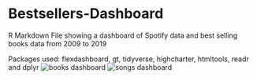 # Bestsellers-Dashboard

R Markdown File showing a dashboard of Spotify data and best selling books data from 2009 to 2019

Packages used: flexdashboard, gt, tidyverse, highcharter, htmltools, readr and dplyr
![books dashboard](https://github.com/user-attachments/assets/dd833c3c-e217-45e5-bc6e-a9e37539d389)
![songs dashboard](https://github.com/user-attachments/assets/0eefc9c5-b967-42fb-bcd7-3e3d43d91e7f)
